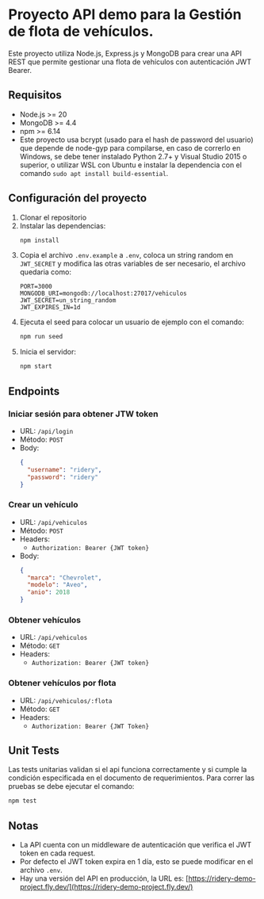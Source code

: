 # Proyecto API demo para la Gestión de flota de vehículos.

Este proyecto utiliza Node.js, Express.js y MongoDB para crear una API REST que permite gestionar una flota de vehículos con autenticación JWT Bearer.

## Requisitos

- Node.js >= 20
- MongoDB >= 4.4
- npm >= 6.14
- Este proyecto usa bcrypt (usado para el hash de password del usuario) que depende de node-gyp para compilarse, en caso de correrlo en Windows, se debe tener instalado Python 2.7+ y Visual Studio 2015 o superior, o utilizar WSL con Ubuntu e instalar la dependencia con el comando `sudo apt install build-essential`.

## Configuración del proyecto

1. Clonar el repositorio
2. Instalar las dependencias:
    ```bash
    npm install
    ```
3. Copia el archivo `.env.example` a `.env`, coloca un string random en `JWT_SECRET` y modifica las otras variables de ser necesario, el archivo quedaria como:
    ```env
    PORT=3000
    MONGODB_URI=mongodb://localhost:27017/vehiculos
    JWT_SECRET=un_string_random
    JWT_EXPIRES_IN=1d
    ```
4. Ejecuta el seed para colocar un usuario de ejemplo con el comando:
    ```bash
    npm run seed
    ```
5. Inicia el servidor:
    ```bash
    npm start
    ```

## Endpoints

### Iniciar sesión para obtener JTW token

- URL: `/api/login`
- Método: `POST`
- Body:
  ```json
  {
    "username": "ridery",
    "password": "ridery"
  }
  ```

### Crear un vehículo

- URL: `/api/vehiculos`
- Método: `POST`
- Headers:
  - `Authorization: Bearer {JWT token}`
- Body:
  ```json
  {
    "marca": "Chevrolet",
    "modelo": "Aveo",
    "anio": 2018
  }

### Obtener vehículos

- URL: `/api/vehiculos`
- Método: `GET`
- Headers:
  - `Authorization: Bearer {JWT token}`

### Obtener vehículos por flota

- URL: `/api/vehiculos/:flota`
- Método: `GET`
- Headers:
  - `Authorization: Bearer {JWT Token}`

## Unit Tests

Las tests unitarias validan si el api funciona correctamente y si cumple la condición especificada en el documento de requerimientos. Para correr las pruebas se debe ejecutar el comando:

```bash
npm test
```

## Notas

- La API cuenta con un middleware de autenticación que verifica el JWT token en cada request.
- Por defecto el JWT token expira en 1 día, esto se puede modificar en el archivo `.env`.
- Hay una versión del API en producción, la URL es: [https://ridery-demo-project.fly.dev/](https://ridery-demo-project.fly.dev/)
